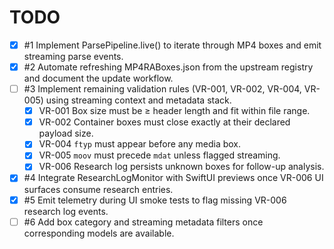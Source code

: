 # TODO

- [x] #1 Implement ParsePipeline.live() to iterate through MP4 boxes and emit streaming parse events.
- [x] #2 Automate refreshing MP4RABoxes.json from the upstream registry and document the update workflow.
- [ ] #3 Implement remaining validation rules (VR-001, VR-002, VR-004, VR-005) using streaming context and metadata stack.
    - [x] VR-001 Box size must be ≥ header length and fit within file range.
    - [x] VR-002 Container boxes must close exactly at their declared payload size.
    - [x] VR-004 `ftyp` must appear before any media box.
    - [x] VR-005 `moov` must precede `mdat` unless flagged streaming.
    - [x] VR-006 Research log persists unknown boxes for follow-up analysis.
- [x] #4 Integrate ResearchLogMonitor with SwiftUI previews once VR-006 UI surfaces consume research entries.
- [x] #5 Emit telemetry during UI smoke tests to flag missing VR-006 research log events.
- [ ] #6 Add box category and streaming metadata filters once corresponding models are available.
